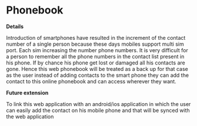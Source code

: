 # Phonebook

**Details**

Introduction of smartphones have resulted in the increment of the contact number of a single person because these days mobiles support multi sim port.
Each sim increasing the number phone numbers. It is very difficult for a person to remember all the phone numbers in the contact list present in his phone.
If by chance his phone get lost or damaged all his contacts are gone. Hence this web phonebook will be treated as a back up for that case as the user instead of adding contacts to the smart phone they can add the contact to this online phonebook and can access wherever they want.

**Future extension**

To link this web application with an android/ios application in which the user can easily add the contact on his mobile phone and that will be synced with the web application 
